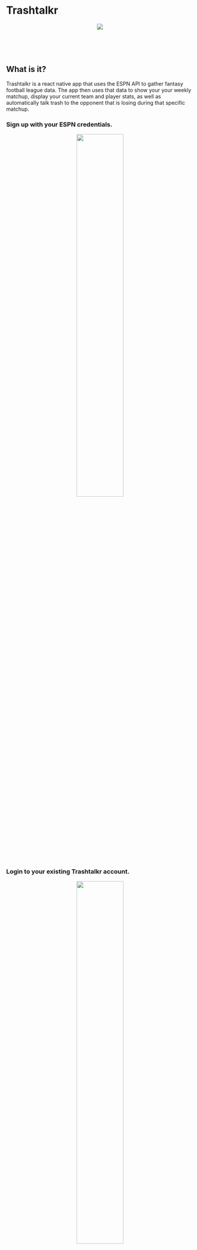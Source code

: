 # Trashtalkr


<p align="center"> <img  src="https://media.giphy.com/media/l4EpcazyPta1byn8Q/giphy.gif" ></p>

<br>
<br>
<br>

##  What is it?
Trashtalkr is a react native app that uses the ESPN API to gather fantasy football league data. The app then uses that data to show your your weekly matchup, display your current team and player stats, as well as automatically talk trash to the opponent that is losing during that specific matchup.



### Sign up with your ESPN credentials.
<p align="center">
    <img width=50% src="/trashtalkr/2.png">
</p>


### Login to your existing Trashtalkr account.

<p align="center">
    <img width=50% src="/trashtalkr/3.png">
    <img width=50% src="/trashtalkr/4.png">
</p>

### App will open to your current week matchup.

<p align="center">
    <img width=50% src="/trashtalkr/5.png">
    <img width=50% src="/trashtalkr/6.png">
</p>

### Home page is a news feed from "newsapi.org".

<p align="center">
    <img width=50% src="/trashtalkr/7.png">
  </a>


### NFl page is weekly NFL team game scores.

<p align="center">
    <img width=50% src="/trashtalkr/8.png">
</p>

### Trashtalkr page is where you can view your messages that Trashtalkr sent you.

<p align="center">
    <img width=50% src="/Trashtalkr/9.png">
</p>
